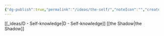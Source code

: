 ```yaml
---
{"dg-publish":true,"permalink":"/ideas/the-self/","noteIcon":"","created":"2024-09-22T06:59:18.110+08:00","updated":"2024-12-17T20:47:04.299+08:00"}
---
```


[[_ideas/D - Self-knowledge\|D - Self-knowledge]]
[[the Shadow\|the Shadow]]